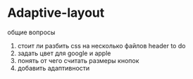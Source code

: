 # Adaptive-layout
общие вопросы
1. стоит ли разбить css на несколько файлов
header to do
1. задать цвет для google и apple
2. понять от чего считать размеры кнопок
3. добавить адаптивности
